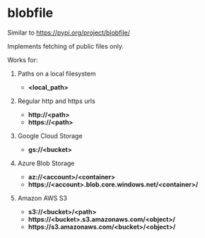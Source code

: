 # blobfile

Similar to https://pypi.org/project/blobfile/

Implements fetching of public files only.

Works for:
1) Paths on a local filesystem
	- **\<local_path\>**

2) Regular http and https urls
	- **http://\<path\>**
	- **https://\<path\>**

3) Google Cloud Storage
	- **gs://\<bucket\>**

4) Azure Blob Storage
	- **az://\<account\>/\<container\>**
	- **https://\<account\>.blob.core.windows.net/\<container\>/**

5) Amazon AWS S3
	- **s3://\<bucket\>/\<path\>**
	- **https://\<bucket\>.s3.amazonaws.com/\<object\>/**
	- **https<span>://s3</span>.amazonaws.com/\<bucket\>/\<object\>/**
